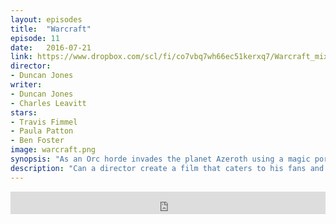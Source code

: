 ```yaml
---
layout: episodes
title:  "Warcraft"
episode: 11
date:   2016-07-21
link: https://www.dropbox.com/scl/fi/co7vbq7wh66ec51kerxq7/Warcraft_mixdown2.mp3?rlkey=vpp13ia8f5b3mkdi13paf8yrw&dl=0
director: 
- Duncan Jones
writer:
- Duncan Jones
- Charles Leavitt
stars: 
- Travis Fimmel
- Paula Patton
- Ben Foster
image: warcraft.png
synopsis: "As an Orc horde invades the planet Azeroth using a magic portal, a few human heroes and dissenting Orcs must attempt to stop the true evil behind this war."
description: "Can a director create a film that caters to his fans and the common cinema goer. Duncan Jones certainly tries to accomplish this with Warcraft.  Josh and Damian talk about the film, how video games are a tough thing to import into different mediums and what we would change in the film to tighten it up. "
---
```


<iframe frameborder='0' height='36px' scrolling='no' seamless src='https://www.dropbox.com/scl/fi/co7vbq7wh66ec51kerxq7/Warcraft_mixdown2.mp3?rlkey=vpp13ia8f5b3mkdi13paf8yrw&dl=0' width='100%'></iframe>
